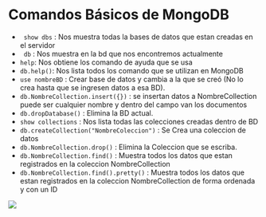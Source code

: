 # Comandos Básicos de MongoDB

* ` show dbs` : Nos muestra todas la bases de datos que estan creadas en el servidor
* ` db` : Nos muestra en la bd que nos encontremos actualmente
* ` help `: Nos obtiene los comando de ayuda que se usa
* ` db.help() `: Nos lista todos los comando que se utilizan en MongoDB
* `use nombreBD` : Crear base de datos y cambia a la que se creó (No lo crea hasta que se ingresen datos a esa BD).
* `db.NombreCollection.insert({})` : se insertan datos a NombreCollection puede ser cualquier nombre y dentro del campo van los documentos
* `db.dropDatabase()` : Elimina la BD actual.
* `show collections` : Nos lista todas las colecciones creadas dentro de BD
* `db.createCollection("NombreColeccion")` : Se Crea una coleccion de datos
* `db.NombreCollection.drop()` : Elimina la Coleccion que se escriba.
* `db.NombreCollection.find()` : Muestra todos los datos que estan registrados en la coleccion NombreCollection
* `db.NombreCollection.find().pretty()` : Muestra todos los datos que estan registrados en la coleccion NombreCollection de forma ordenada y con un ID

![](https://github.com/elmergustavo/MongoDB-Java/blob/master/img.jpg)



